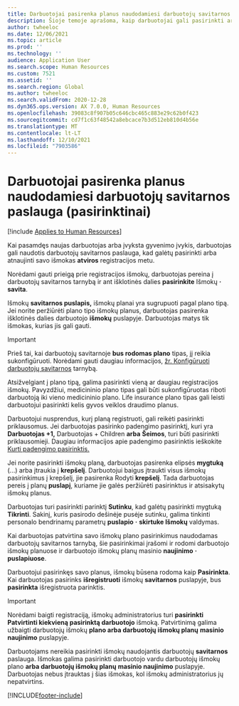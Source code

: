 ```yaml
---
title: Darbuotojai pasirenka planus naudodamiesi darbuotojų savitarnos paslauga (pasirinktinai)
description: Šioje temoje aprašoma, kaip darbuotojai gali pasirinkti arba atnaujinti savo išmokas.
author: twheeloc
ms.date: 12/06/2021
ms.topic: article
ms.prod: ''
ms.technology: ''
audience: Application User
ms.search.scope: Human Resources
ms.custom: 7521
ms.assetid: ''
ms.search.region: Global
ms.author: twheeloc
ms.search.validFrom: 2020-12-28
ms.dyn365.ops.version: AX 7.0.0, Human Resources
ms.openlocfilehash: 39083c8f907b05c646cbc465c883e29c62b0f423
ms.sourcegitcommit: cd7f1c63f48542a8ebcace7b3d512eb810d4b56e
ms.translationtype: MT
ms.contentlocale: lt-LT
ms.lasthandoff: 12/10/2021
ms.locfileid: "7903586"
---
```

# <a name="employees-select-plans-by-using-employee-self-service-optional"></a>Darbuotojai pasirenka planus naudodamiesi darbuotojų savitarnos paslauga (pasirinktinai)

[!include [Applies to Human Resources](../includes/applies-to-hr.md)]

Kai pasamdęs naujas darbuotojas arba įvyksta gyvenimo įvykis, darbuotojas gali naudotis darbuotojų savitarnos paslauga, kad galėtų pasirinkti arba atnaujinti savo išmokas **atviros** registracijos metu.

Norėdami gauti prieigą prie registracijos išmokų, darbuotojas pereina į darbuotojų savitarnos tarnybą ir ant išklotinės dalies **pasirinkite** Išmokų **·** **savita**.

Išmokų **savitarnos puslapis,** išmokų planai yra sugrupuoti pagal plano tipą. Jei norite peržiūrėti plano tipo išmokų planus, darbuotojas pasirenka išklotinės dalies darbuotojo **išmokų** puslapyje. Darbuotojas matys tik išmokas, kurias jis gali gauti.

> [!IMPORTANT]
> Prieš tai, kai darbuotojų savitarnoje **bus rodomas plano** tipas, jį reikia sukonfigūruoti. Norėdami gauti daugiau informacijos, [žr. Konfigūruoti darbuotojų savitarnos](/hr-benefits-setup-employee-self-service.md) tarnybą.

Atsižvelgiant į plano tipą, galima pasirinkti vieną ar daugiau registracijos išmokų. Pavyzdžiui, medicininio plano tipas gali būti sukonfigūruotas riboti darbuotoją iki vieno medicininio plano. Life insurance plano tipas gali leisti darbuotojui pasirinkti kelis gyvos veiklos draudimo planus.

Darbuotojui nusprendus, kurį planą registruoti, gali reikėti pasirinkti priklausomus. Jei darbuotojas pasirinko padengimo pasirinktį, kuri yra **Darbuotojas +1,** Darbuotojas + Children **arba** **Šeimos**, turi būti pasirinkti priklausomieji. Daugiau informacijos apie padengimo pasirinktis ieškokite [Kurti padengimo pasirinktis.](/hr-benefits-setup-coverage-options.md)

Jei norite pasirinkti išmokų planą, darbuotojas pasirenka elipsės **mygtuką** (...) arba įtraukia į **krepšelį**. Darbuotojui baigus įtraukti visus išmokų pasirinkimus į krepšelį, jie pasirenka Rodyti **krepšelį**. Tada darbuotojas pereis į planų **puslapį**, kuriame jie galės peržiūrėti pasirinktus ir atsisakytų išmokų planus.

Darbuotojas turi pasirinkti parinktį **Sutinku**, kad galėtų pasirinkti mygtuką **Tikrinti**. Sakinį, kuris pasirodo dešinėje pusėje sutinku, galima tinkinti personalo bendrinamų parametrų **puslapio** **·** **skirtuke Išmokų** valdymas.

Kai darbuotojas patvirtina savo išmokų plano pasirinkimus naudodamas darbuotojų savitarnos tarnybą, šie pasirinkimai įrašomi ir rodomi darbuotojo išmokų planuose ir darbuotojo išmokų planų masinio **naujinimo** **·** **puslapiuose**.

Darbuotojui pasirinkęs savo planus, išmokų būsena rodoma kaip **Pasirinkta**. Kai darbuotojas pasirinks **išregistruoti** išmokų **savitarnos** puslapyje, bus **pasirinkta** išregistruota parinktis.

> [!IMPORTANT]
> Norėdami baigti registraciją, išmokų administratorius turi **pasirinkti Patvirtinti kiekvieną pasirinktą darbuotojo** išmoką. Patvirtinimą galima užbaigti darbuotojų išmokų **plano arba darbuotojų išmokų planų** **masinio naujinimo** puslapyje.
>

Darbuotojams nereikia pasirinkti išmokų naudojantis darbuotojų **savitarnos** paslauga. Išmokas galima pasirinkti darbuotojo vardu darbuotojų išmokų plano **arba darbuotojų išmokų planų** **masinio naujinimo** puslapyje. Darbuotojas nebus įtrauktas į šias išmokas, kol išmokų administratorius jų nepatvirtins.

[!INCLUDE[footer-include](../includes/footer-banner.md)]
